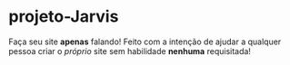 # projeto-Jarvis
 Faça seu site **apenas** falando! Feito com a intenção de ajudar a qualquer pessoa criar o *próprio* site sem habilidade **nenhuma** requisitada!
